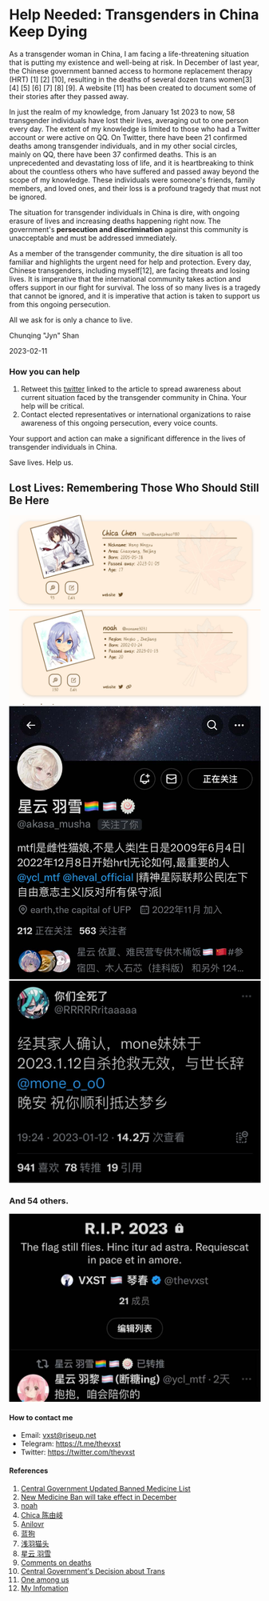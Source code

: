 # Help Needed: Transgenders in China Keep Dying

As a transgender woman in China, I am facing a life-threatening situation that is putting my existence and well-being at risk. In December of last year, the Chinese government banned access to hormone replacement therapy (HRT) [1] [2] [10], resulting in the deaths of several dozen trans women[3] [4] [5] [6] [7] [8] [9]. A website [11] has been created to document some of their stories after they passed away.

In just the realm of my knowledge, from January 1st 2023 to now, 58 transgender individuals have lost their lives, averaging out to one person every day. The extent of my knowledge is limited to those who had a Twitter account or were active on QQ. On Twitter, there have been 21 confirmed deaths among transgender individuals, and in my other social circles, mainly on QQ, there have been 37 confirmed deaths. This is an unprecedented and devastating loss of life, and it is heartbreaking to think about the countless others who have suffered and passed away beyond the scope of my knowledge. These individuals were someone's friends, family members, and loved ones, and their loss is a profound tragedy that must not be ignored.

The situation for transgender individuals in China is dire, with ongoing erasure of lives and increasing deaths happening right now. The government's **persecution and discrimination** against this community is unacceptable and must be addressed immediately.

As a member of the transgender community, the dire situation is all too familiar and highlights the urgent need for help and protection. Every day, Chinese transgenders, including myself[12], are facing threats and losing lives. It is imperative that the international community takes action and offers support in our fight for survival. The loss of so many lives is a tragedy that cannot be ignored, and it is imperative that action is taken to support us from this ongoing persecution.

All we ask for is only a chance to live.

Chunqing "Jyn" Shan

2023-02-11

### How you can help

1. Retweet this [twitter](https://twitter.com/thevxst/status/1624329417853124608) linked to the article to spread awareness about current situation faced by the transgender community in China. Your help will be critical.
2. Contact elected representatives or international organizations to raise awareness of this ongoing persecution, every voice counts.

Your support and action can make a significant difference in the lives of transgender individuals in China.

Save lives. Help us.

## Lost Lives: Remembering Those Who Should Still Be Here


![Ningyu](people/ningyu.jpg)
![Noname3031](people/noah.jpg)
![Yuxue](people/yuxue.jpg)
![mone](people/mone.jpg)

### And 54 others.

![Twitter](people/rip.jpg)

#### How to contact me

* Email: vxst@riseup.net
* Telegram: https://t.me/thevxst
* Twitter: https://twitter.com/thevxst

#### References

 1. [Central Government Updated Banned Medicine List](https://www.suzhou.gov.cn/szsrmzf/zdlyscgzbz/202212/9721c24858c94231911b31de47f19d4d.shtml)
 2. [New Medicine Ban will take effect in December](https://finance.sina.cn/chanjing/gdxw/2022-11-03/detail-imqmmthc3169517.d.html)
 3. [noah](https://one-among.us/profile/noname3031)
 4. [Chica 陈由岐](https://one-among.us/profile/wangzihao980)
 5. [Anilovr](https://one-among.us/profile/Anilovr)
 6. [蓝狗](https://one-among.us/profile/dogesir_)
 7. [浅羽猫头](https://one-among.us/profile/homoyamakaze)
 8. [星云 羽雪](https://twitter.com/akasa_musha)
 9. [Comments on deaths](https://twitter.com/torontobigface/status/1623969832810201088)
 10. [Central Government's Decision about Trans](https://twitter.com/Homura_Alter/status/1612584118658768896)
 11. [One among us](https://one-among.us/)
 12. [My Infomation](https://twitter.com/thevxst/status/1463063120734154758)